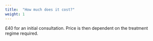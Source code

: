 ```yaml
---
title:  "How much does it cost?"
weight: 1
---
```

£40 for an initial consultation. Price is then dependent on the treatment regime required. 
